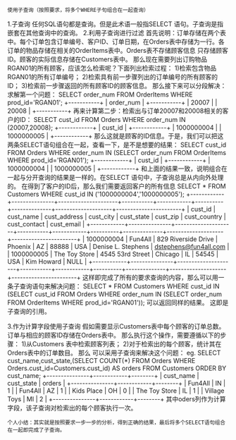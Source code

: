 	使用子查询（按照要求，将多个WHERE子句组合在一起查询）
1.子查询
	任何SQL语句都是查询。但是此术语一般指SELECT 语句。子查询是指嵌套在其他查询中的查询。
2.利用子查询进行过滤
	首先说明：订单存储在两个表中。每个订单包含订单编号、客户ID、订单日期，在Orders表中存储为一行。各订单的物品存储在相关的OrderItems表中。Orders表不存储顾客信息
	只存储顾客ID。顾客的实际信息存储在Customers表中。
	那么现在需要列出订购物品RGAN01的所有顾客，应该怎么检索呢？下面列出检索过程：
		1)检索包含物品RGAN01的所有订单编号；
		2)检索具有前一步骤列出的订单编号的所有顾客的ID；
		3)检索前一步骤返回的所有顾客ID的顾客信息。
	那么接下来可以分段解决：
	求解第一个问题：
	SELECT order_num FROM OrderItems WHERE prod_id='RGAN01';
		+-----------+
		| order_num |
		+-----------+
		|     20007 |
		|     20008 |
		+-----------+
	再来计算第二步：检索出与订单20007和20008相关的客户的ID：
	SELECT cust_id FROM Orders WHERE order_num IN (20007,20008);
		+------------+
		| cust_id    |
		+------------+
		| 1000000004 |
		| 1000000005 |
		+------------+
	那么这就是顾客的ID信息。于是，我们可以把这两条SELECT语句组合在一起，查看一下，是不是想要的结果：
	SELECT cust_id FROM Orders WHERE order_num IN (SELECT order_num FROM OrderItems WHERE prod_id='RGAN01');
		+------------+
		| cust_id    |
		+------------+
		| 1000000004 |
		| 1000000005 |
		+------------+
	和上面的结果一致，说明组合在一起与分开查询的结果是一样的。在SELECT 语句中，子查询总是从内向外处理的。
	在得到了客户的ID后，那么我们需要返回客户的所有信息
	SELECT * FROM Customers WHERE cust_id IN ('1000000004','1000000005');
		+------------+---------------+---------------------+-----------+------------+----------+--------------+--------------------+-----------------------+
		| cust_id    | cust_name     | cust_address        | cust_city | cust_state | cust_zip | cust_country | cust_contact       | cust_email            |
		+------------+---------------+---------------------+-----------+------------+----------+--------------+--------------------+-----------------------+
		| 1000000004 | Fun4All       | 829 Riverside Drive | Phoenix   | AZ         | 88888    | USA          | Denise L. Stephens | dstephens@fun4all.com |
		| 1000000005 | The Toy Store | 4545 53rd Street    | Chicago   | IL         | 54545    | USA          | Kim Howard         | NULL                  |
		+------------+---------------+---------------------+-----------+------------+----------+--------------+--------------------+-----------------------+
	这样即完成了所有的要求查询的内容，那么可以用一条子查询语句来解决问题：
	SELECT * FROM Customers WHERE cust_id IN (SELECT cust_id FROM Orders WHERE order_num IN (SELECT order_num FROM OrderItems WHERE prod_id='RGAN01'));
	可以返回同样的结果。
	这即是子查询的引用。

3.作为计算字段使用子查询
	假如需要显示Customers表中每个顾客的订单总数。订单与相应的顾客ID存储在Orders表中。
	那么执行这个操作，需要遵循以下的步骤：
	1)从Customers 表中检索顾客列表；
	2)对于检索出的每个顾客，统计其在Orders表中的订单数目。
	那么 可以采用子查询来解决这个问题：
	eg.	SELECT cust_name,cust_state,(SELECT COUNT(*) FROM Orders WHERE Orders.cust_id=Customers.cust_id) AS orders FROM Customers ORDER BY cust_name;
		+---------------+------------+--------+
		| cust_name     | cust_state | orders |
		+---------------+------------+--------+
		| Fun4All       | IN         |      1 |
		| Fun4All       | AZ         |      1 |
		| Kids Place    | OH         |      0 |
		| The Toy Store | IL         |      1 |
		| Village Toys  | MI         |      2 |
		+---------------+------------+--------+
	其中oders列作为计算字段，该子查询对检索出的每个顾客执行一次。
	
	个人小结：其实就是按照要求一步一步的分析，得到正确的结果，最后将多个SELECT语句组合在一起即完成了子查询。